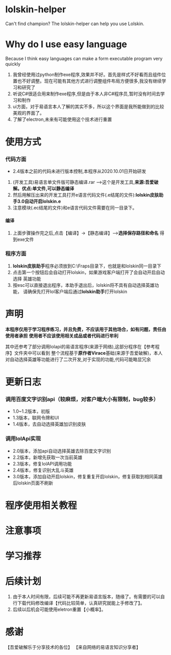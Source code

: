 # lolskin-helper
Can't find champion? The lolskin-helper can help you use Lolskin.


# Why do I use easy language
Because I think easy languages can make a form executable program very quickly

1. 我曾经使用过python制作exe程序,效果并不好。首先是样式不好看而且组件位置也不好调整。现在可能有其他方式进行调整组件布局方便很多,我没有继续学习和研究了
2. 听说C#很适合用来制作exe程序,但是由于本人非C#程序员,暂时没有时间去学习和制作
3. ui方面，对于易语言本人了解的其实不多，所以这个界面是我所能做到的比较美观的界面了。
4. 了解了electron,未来有可能使用这个技术进行重置


# 使用方式
### 代码方面
- 2.4版本之前的代码未进行版本控制,本程序从2020.10.01日开始研发

1. (开发工具)易语言单文件版可静态编译.rar  -->这个是开发工具,**来源:吾爱破解。优点:单文件,可以静态编译**
2. 然后用解压出来的开发工具打开e语言代码文件(.e结尾的文件):**lolskin皮肤助手3.0自动开启lolskin.e**
3. 注意模块(.ec结尾的文件)和e语言代码文件需要在同一目录下。

#### 编译
1. 上面步骤操作完之后,点击【编译】->【静态编译】-->**选择保存路径和命名**
得到exe文件


### 程序方面
 1. **lolskin皮肤助手**程序必须放到C:\Fraps目录下，也就是和lolskin同一目录下
 2. 点击第一个按钮后会自动打开lolskin，如果游戏客户端打开了会自动开启自动选择 英雄功能
 3. 按esc可以直接退出程序，本助手退出后，lolskin将不具有自动选择英雄功能， 请确保先打开lol客户端后通过**lolskin助手**打开lolskin


# 声明
**本程序仅用于学习程序练习，并且免费，不应该用于其他场合，如有问题，责任由 使用者承担**
**使用者不应该使用相关成品或者代码进行牟利**

其中还参考了部分调用lolapi的易语言程序(来源于网络),这部分程序在【参考程序】文件夹中可以看到
整个流程基于**原作者Virace**基础(来源于吾爱破解)，本人对自动选择英雄等功能进行了二次开发,对于实现的功能,代码可能略显冗余

# 更新日志
### 调用百度文字识别api（较麻烦，对客户端大小有限制，bug较多）
- 1.0~1.2版本，初版
- 1.3版本，联网令牌和UI
- 1.4版本，去自动选择英雄加识别皮肤

### 调用lolApi实现
- 2.0版本，添加api自动选择英雄去除百度文字识别
- 2.2版本，新增先获取一次当前英雄
- 2.3版本，修复lolAPI调用功能
- 2.4版本，修复识别大乱斗英雄
- 3.0版本，添加自动开启lolskin，修复重复开启lolskin，修复获取到相同英雄后lolskin页面不刷新

# 程序使用相关教程


# 注意事项


# 学习推荐


# 后续计划
1. 由于本人时间有限，后续可能不再更新易语言版本，随缘了。有需要的可以自行下载代码修改编译【代码比较简单，认真研究就能上手修改了】。
2. 后续以后机会可能使用eletron重置【小概率】。

# 感谢
【吾爱破解乐于分享技术的各位】
【来自网络的易语言知识分享者】
